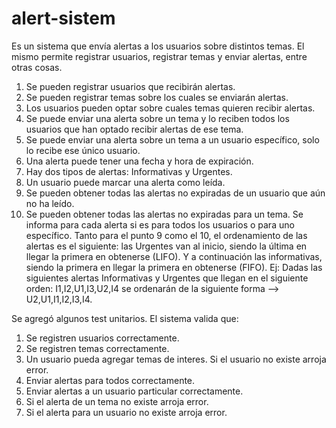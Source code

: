 # alert-sistem
Es un sistema que envía alertas a los usuarios sobre distintos temas. El mismo permite registrar usuarios, registrar temas y enviar alertas, entre otras cosas.
1. Se pueden registrar usuarios que recibirán alertas. 
2. Se pueden registrar temas sobre los cuales se enviarán alertas.
3. Los usuarios pueden optar sobre cuales temas quieren recibir alertas.
4. Se puede enviar una alerta sobre un tema y lo reciben todos los usuarios que han optado recibir alertas de ese tema.
5. Se puede enviar una alerta sobre un tema a un usuario específico, solo lo recibe ese único usuario.
6. Una alerta puede tener una fecha y hora de expiración. 
7. Hay dos tipos de alertas: Informativas y Urgentes.
8. Un usuario puede marcar una alerta como leída.
9. Se pueden obtener todas las alertas no expiradas de un usuario que aún no ha leído. 
10. Se pueden obtener todas las alertas no expiradas para un tema. Se informa para cada alerta si es para todos los usuarios o para uno específico.
Tanto para el punto 9 como el 10, el ordenamiento de las alertas es el siguiente: las Urgentes van al inicio, siendo la última en llegar la primera en obtenerse (LIFO).
Y a continuación las informativas, siendo la primera en llegar la primera en obtenerse (FIFO).
Ej: Dadas las siguientes alertas Informativas y Urgentes que llegan en el siguiente orden: I1,I2,U1,I3,U2,I4 se ordenarán de la siguiente forma --> U2,U1,I1,I2,I3,I4.

Se agregó algunos test unitarios. El sistema valida que:
1. Se registren usuarios correctamente.
2. Se registren temas correctamente.
3. Un usuario pueda agregar temas de interes. Si el usuario no existe arroja error.
4. Enviar alertas para todos correctamente.
5. Enviar alertas a un usuario particular correctamente.
6. Si el alerta de un tema no existe arroja error.
7. Si el alerta para un usuario no existe arroja error.
